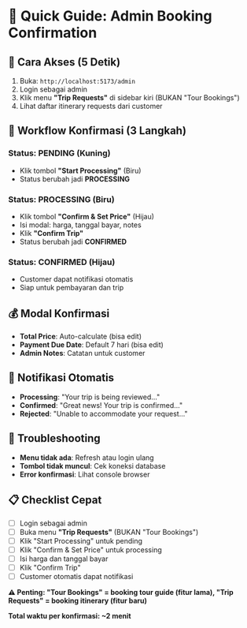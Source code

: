 # 🎯 Quick Guide: Admin Booking Confirmation

## 📍 **Cara Akses (5 Detik)**
1. Buka: `http://localhost:5173/admin`
2. Login sebagai admin
3. Klik menu **"Trip Requests"** di sidebar kiri (BUKAN "Tour Bookings")
4. Lihat daftar itinerary requests dari customer

## 🔄 **Workflow Konfirmasi (3 Langkah)**

### Status: **PENDING** (Kuning)
- Klik tombol **"Start Processing"** (Biru)
- Status berubah jadi **PROCESSING**

### Status: **PROCESSING** (Biru)  
- Klik tombol **"Confirm & Set Price"** (Hijau)
- Isi modal: harga, tanggal bayar, notes
- Klik **"Confirm Trip"**
- Status berubah jadi **CONFIRMED**

### Status: **CONFIRMED** (Hijau)
- Customer dapat notifikasi otomatis
- Siap untuk pembayaran dan trip

## 💰 **Modal Konfirmasi**
- **Total Price**: Auto-calculate (bisa edit)
- **Payment Due Date**: Default 7 hari (bisa edit)
- **Admin Notes**: Catatan untuk customer

## 🔔 **Notifikasi Otomatis**
- **Processing**: "Your trip is being reviewed..."
- **Confirmed**: "Great news! Your trip is confirmed..."
- **Rejected**: "Unable to accommodate your request..."

## 🚨 **Troubleshooting**
- **Menu tidak ada**: Refresh atau login ulang
- **Tombol tidak muncul**: Cek koneksi database
- **Error konfirmasi**: Lihat console browser

## 📋 **Checklist Cepat**
- [ ] Login sebagai admin
- [ ] Buka menu **"Trip Requests"** (BUKAN "Tour Bookings")
- [ ] Klik "Start Processing" untuk pending
- [ ] Klik "Confirm & Set Price" untuk processing
- [ ] Isi harga dan tanggal bayar
- [ ] Klik "Confirm Trip"
- [ ] Customer otomatis dapat notifikasi

**⚠️ Penting: "Tour Bookings" = booking tour guide (fitur lama), "Trip Requests" = booking itinerary (fitur baru)**

**Total waktu per konfirmasi: ~2 menit**

